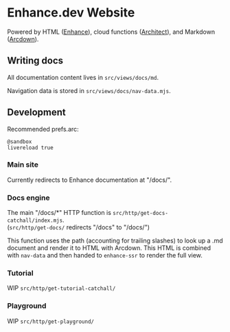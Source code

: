 # Enhance.dev Website

Powered by HTML ([Enhance](https://enhance.dev)), cloud functions ([Architect](https://arc.codes)), and Markdown ([Arcdown](https://github.com/architect/arcdown)).

## Writing docs

All documentation content lives in `src/views/docs/md`.

Navigation data is stored in `src/views/docs/nav-data.mjs`.

## Development

Recommended prefs.arc:

```arc
@sandbox
livereload true
```

### Main site

Currently redirects to Enhance documentation at "/docs/".

### Docs engine

The main "/docs/*" HTTP function is `src/http/get-docs-catchall/index.mjs`.  
(`src/http/get-docs/` redirects "/docs" to "/docs/")

This function uses the path (accounting for trailing slashes) to look up a .md document and render it to HTML with Arcdown. This HTML is combined with `nav-data` and then handed to `enhance-ssr` to render the full view.

### Tutorial

WIP `src/http/get-tutorial-catchall/`

### Playground

WIP `src/http/get-playground/`
